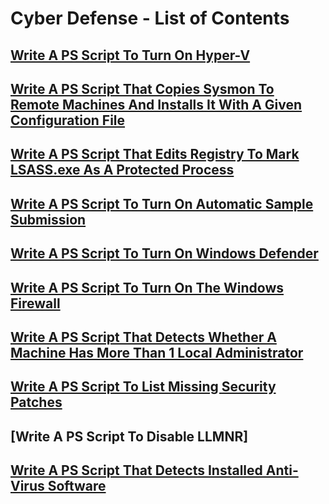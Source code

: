 # Cyber Defense - List of Contents

## [Write A PS Script To Turn On Hyper-V](https://github.com/aaronamran/MCSI-Remote-Cybersecurity-Internship/blob/main/Cyber%20Defense/hyper-v-ps.md)

## [Write A PS Script That Copies Sysmon To Remote Machines And Installs It With A Given Configuration File](https://github.com/aaronamran/MCSI-Remote-Cybersecurity-Internship/blob/main/Cyber%20Defense/sysmon-ps.md)

## [Write A PS Script That Edits Registry To Mark LSASS.exe As A Protected Process](https://github.com/aaronamran/MCSI-Remote-Cybersecurity-Internship/blob/main/Cyber%20Defense/lsassexe-ps.md)

## [Write A PS Script To Turn On Automatic Sample Submission](https://github.com/aaronamran/MCSI-Remote-Cybersecurity-Internship/blob/main/Cyber%20Defense/automatic-sample-submission.md)

## [Write A PS Script To Turn On Windows Defender](https://github.com/aaronamran/MCSI-Remote-Cybersecurity-Internship/blob/main/Cyber%20Defense/windows-defender-ps.md)

## [Write A PS Script To Turn On The Windows Firewall](https://github.com/aaronamran/MCSI-Remote-Cybersecurity-Internship/blob/main/Cyber%20Defense/windows-firewall-ps.md)

## [Write A PS Script That Detects Whether A Machine Has More Than 1 Local Administrator](https://github.com/aaronamran/MCSI-Remote-Cybersecurity-Internship/blob/main/Cyber%20Defense/detect-administrator-ps.md)

## [Write A PS Script To List Missing Security Patches](https://github.com/aaronamran/MCSI-Remote-Cybersecurity-Internship/blob/main/Cyber%20Defense/security-patch-ps.md)

## [Write A PS Script To Disable LLMNR]

## [Write A PS Script That Detects Installed Anti-Virus Software](https://github.com/aaronamran/MCSI-Remote-Cybersecurity-Internship/blob/main/Cyber%20Defense/detect-antivirus-ps.md)
